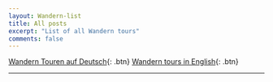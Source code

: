 ```yaml
---
layout: Wandern-list
title: All posts
excerpt: "List of all Wandern tours"
comments: false
---
```

[Wandern Touren auf Deutsch](/Wandern/de/){: .btn}
[Wandern tours in English](/Wandern/en/){: .btn}

----------------

